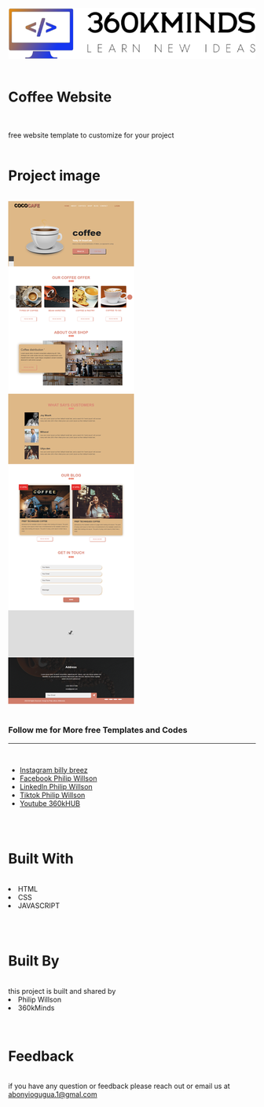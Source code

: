

<img src="./logo.png">
<br><br>
<h1>Coffee Website</h1><br><br>
free website template to customize for your project
<br><br>
<h1>Project image</h1><br>
<img src="./home.png"><br><br>
<h3>Follow me for More free Templates and Codes</h3><hr><br>
<ul>
<li><a href="https://www.instagram.com/billy_breez?r=nametag">Instagram billy breez</a></li>
<li><a href="https://www.facebook.com/ogugua.abonyi?mibextid=ZbWKwL">Facebook Philip Willson</a></li>
<li><a href="https://www.linkedin.com/public-profile/settings?trk=d_flagship3_profile_self_view_public_profile">LinkedIn Philip Willson</a></li>
<li><a href="https://www.tiktok.com/@philipwillson24?_t=8diBp0u8rFF&_r=1">Tiktok Philip Willson</a></li>
<li><a href="https://www.youtube.com/@360kHUB">Youtube 360kHUB</a></li>
</ul>
<br><br>
<h1>Built With</h1><br>
<li>HTML</li>
<li>CSS</li>
<li>JAVASCRIPT</li>

<br><br>
<h1>Built By</h1><br>
this project is built and shared by <br>
<li>Philip Willson</li>
<li>360kMinds</li>
<br><br>
<h1>Feedback</h1><br>
if you have any question or feedback please reach out or email us at <a href='abonyiogugua.1@gmail.com'>abonyiogugua.1@gmal.com</a>

